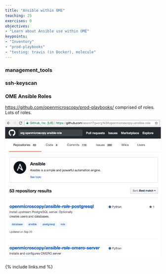 ```yaml
---
title: "Ansible within OME"
teaching: 25
exercises: 0
objectives:
- "Learn about Ansible use within OME"
keypoints:
- "Inventory"
- "prod-playbooks"
- "testing: travis (in Docker), molecule"
---
```


### management_tools

### ssh-keyscan


### OME Ansible Roles
https://github.com/openmicroscopy/prod-playbooks/
  comprised of roles. Lots of roles. 

<img src="../fig/gh-ansible-roles.png" title="Lots of roles" alt="Lots of roles" style="display: block; margin: auto;" />


{% include links.md %}
